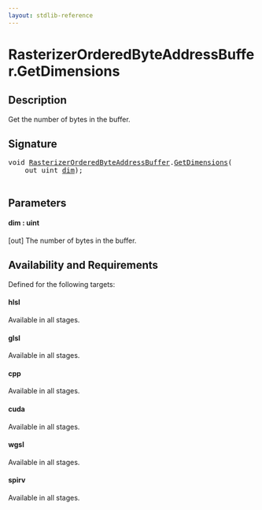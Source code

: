 ```yaml
---
layout: stdlib-reference
---
```


# RasterizerOrderedByteAddressBuffer\.GetDimensions

## Description

Get the number of bytes in the buffer.



## Signature 

<pre>
<span class="code_keyword">void</span> <a href="index.md" class="code_type">RasterizerOrderedByteAddressBuffer</a>.<a href="getdimensions-03.md">GetDimensions</a>(
    <span class="code_keyword">out</span> <span class="code_keyword">uint</span> <a href="getdimensions-03.md#decl-dim" class="code_param">dim</a>);

</pre>

## Parameters

####  <a id="decl-dim"></a>dim  : uint
\[out\] The number of bytes in the buffer.


## Availability and Requirements

Defined for the following targets:

#### hlsl
Available in all stages.

#### glsl
Available in all stages.

#### cpp
Available in all stages.

#### cuda
Available in all stages.

#### wgsl
Available in all stages.

#### spirv
Available in all stages.




<script>
// Fix .md links to .html when on ReadTheDocs
if (window.location.hostname.includes('readthedocs') || 
    window.location.hostname.includes('rtfd.io')) {
  document.addEventListener('DOMContentLoaded', function() {
    const links = document.querySelectorAll('a');
    links.forEach(link => {
      if (link.getAttribute('href') && link.getAttribute('href').endsWith('.md')) {
        link.href = link.href.replace(/\.md($|#|\?)/, '.html$1');
      }
    });
  });
}
</script>
